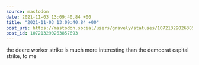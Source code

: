 ```yaml
---
source: mastodon
date: 2021-11-03 13:09:40.84 +00
title: "2021-11-03 13:09:40.84 +00"
post_uri: https://mastodon.social/users/gravely/statuses/107213290263857693
post_id: 107213290263857693
---
```

the deere worker strike is much more interesting than the democrat capital strike, to me


